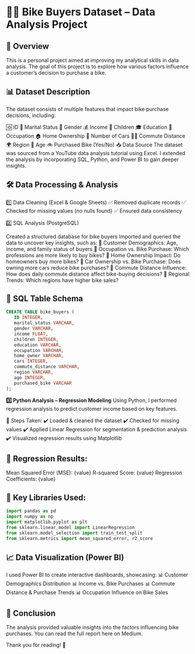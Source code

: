 # 🚴‍♂️ Bike Buyers Dataset – Data Analysis Project

## 📌 Overview
This is a personal project aimed at improving my analytical skills in data analysis. The goal of this project is to explore how various factors influence a customer’s decision to purchase a bike.

## 📊 Dataset Description
The dataset consists of multiple features that impact bike purchase decisions, including:

🆔 ID
💍 Marital Status
🚻 Gender
💰 Income
👶 Children
🎓 Education
💼 Occupation
🏠 Home Ownership
🚗 Number of Cars
🚶‍♂️ Commute Distance
🌍 Region
🎂 Age
🚲 Purchased Bike (Yes/No)
📥 Data Source
The dataset was sourced from a YouTube data analysis tutorial using Excel. I extended the analysis by incorporating SQL, Python, and Power BI to gain deeper insights.

## 🛠️ Data Processing & Analysis

1️⃣ Data Cleaning (Excel & Google Sheets)
✅ Removed duplicate records
✅ Checked for missing values (no nulls found)
✅ Ensured data consistency

2️⃣ SQL Analysis (PostgreSQL)

Created a structured database for bike buyers
Imported and queried the data to uncover key insights, such as:
🔹 Customer Demographics: Age, income, and family status of buyers
🔹 Occupation vs. Bike Purchase: Which professions are more likely to buy bikes?
🔹 Home Ownership Impact: Do homeowners buy more bikes?
🔹 Car Ownership vs. Bike Purchase: Does owning more cars reduce bike purchases?
🔹 Commute Distance Influence: How does daily commute distance affect bike-buying decisions?
🔹 Regional Trends: Which regions have higher bike sales?

## 💾 SQL Table Schema

```sql
CREATE TABLE bike_buyers (
   ID INTEGER,
   marital_status VARCHAR,
   gender VARCHAR,
   income FLOAT,
   children INTEGER,
   education VARCHAR,
   occupation VARCHAR,
   home_owner VARCHAR,
   cars INTEGER,
   commute_distance VARCHAR,
   region VARCHAR,
   age INTEGER,
   purchased_bike VARCHAR
);
```

**3️⃣ Python Analysis – Regression Modeling**
Using Python, I performed regression analysis to predict customer income based on key features.

📌 Steps Taken:
✔️ Loaded & cleaned the dataset
✔️ Checked for missing values
✔️ Applied Linear Regression for segmentation & prediction analysis
✔️ Visualized regression results using Matplotlib

## 📌 Regression Results:

Mean Squared Error (MSE): {value}
R-squared Score: {value}
Regression Coefficients: {value}

## 📌 Key Libraries Used:
```python
import pandas as pd
import numpy as np
import matplotlib.pyplot as plt
from sklearn.linear_model import LinearRegression
from sklearn.model_selection import train_test_split
from sklearn.metrics import mean_squared_error, r2_score
```

## 📈 Data Visualization (Power BI)
I used Power BI to create interactive dashboards, showcasing:
📊 Customer Demographics Distribution
📊 Income vs. Bike Purchases
📊 Commute Distance & Purchase Trends
📊 Occupation Influence on Bike Sales

## 📌 Conclusion
The analysis provided valuable insights into the factors influencing bike purchases. You can read the full report here on Medium.

Thank you for reading! 🚀
